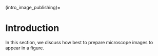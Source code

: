 (intro_image_publishing)=
# Introduction

In this section, we discuss how best to prepare microscope images to appear in a figure.
<!--Notes which will not be shown on the actual page-->
